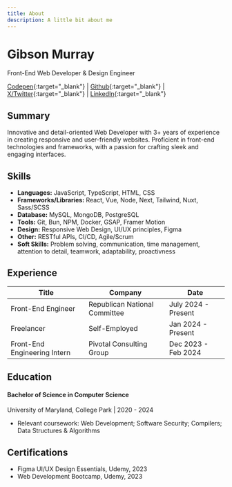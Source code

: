 ```yaml
---
title: About
description: A little bit about me
---
```


# Gibson Murray

Front-End Web Developer & Design Engineer

[Codepen](https://codepen.io/gibsonmurray){:target="\_blank"} | [Github](https://github.com/gibsonmurray){:target="\_blank"} | [X/Twitter](https://x.com/gibsonsmurray){:target="\_blank"} | [LinkedIn](https://linkedin.com/in/gibsonmurray){:target="\_blank"}

## Summary

Innovative and detail-oriented Web Developer with 3+ years of experience in creating responsive and user-friendly websites. Proficient in front-end technologies and frameworks, with a passion for crafting sleek and engaging interfaces.

## Skills

-   **Languages:** JavaScript, TypeScript, HTML, CSS
-   **Frameworks/Libraries:** React, Vue, Node, Next, Tailwind, Nuxt, Sass/SCSS
-   **Database:** MySQL, MongoDB, PostgreSQL
-   **Tools:** Git, Bun, NPM, Docker, GSAP, Framer Motion
-   **Design:** Responsive Web Design, UI/UX principles, Figma
-   **Other:** RESTful APIs, CI/CD, Agile/Scrum
-   **Soft Skills:** Problem solving, communication, time management, attention to detail, teamwork, adaptability, proactivness

## Experience

| Title                        | Company                       | Date                |
| ---------------------------- | ----------------------------- | ------------------- |
| Front-End Engineer           | Republican National Committee | July 2024 - Present |
| Freelancer                   | Self-Employed                 | Jan 2024 - Present  |
| Front-End Engineering Intern | Pivotal Consulting Group      | Dec 2023 - Feb 2024 |

## Education

#### Bachelor of Science in Computer Science

University of Maryland, College Park | 2020 - 2024

-   Relevant coursework: Web Development; Software Security; Compilers; Data Structures & Algorithms

## Certifications

-   Figma UI/UX Design Essentials, Udemy, 2023
-   Web Development Bootcamp, Udemy, 2023
